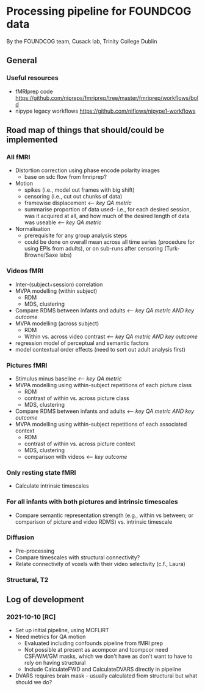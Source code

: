 # Processing pipeline for FOUNDCOG data
By the FOUNDCOG team, Cusack lab, Trinity College Dublin


## General 
### Useful resources
* fMRIprep code https://github.com/nipreps/fmriprep/tree/master/fmriprep/workflows/bold
* nipype legacy workflows https://github.com/niflows/nipype1-workflows

## Road map of things that should/could be implemented
### All fMRI 
* Distortion correction using phase encode polarity images
    - base on sdc flow from fmriprep?
* Motion
    - spikes (i.e., model out frames with big shift)
    - censoring (i.e., cut out chunks of data)
    - framewise displacement                      *<-- key QA metric*
    - summarise proportion of data used- i.e., for each desired session, was it acquired at all, and how much of the desired length of data was useable         *<-- key QA metric*
* Normalisation
    - prerequisite for any group analysis steps
    - could be done on overall mean across all time series (procedure for using EPIs from adults), or on sub-runs after censoring (Turk-Browne/Saxe labs)
    
### Videos fMRI
* Inter-(subject+session) correlation
* MVPA modelling (within subject)
    - RDM
    - MDS, clustering  
* Compare RDMS between infants and adults *<-- key QA metric AND key outcome*
* MVPA modelling (across subject)
    - RDM
    - Within vs. across video contrast          *<-- key QA metric AND key outcome* 
* regression model of perceptual and semantic factors
* model contextual order effects (need to sort out adult analysis first)

### Pictures fMRI
* Stimulus minus baseline                       *<-- key QA metric*
* MVPA modelling using within-subject repetitions of each picture class
    - RDM
    - contrast of within vs. across picture class           
    - MDS, clustering
* Compare RDMS between infants and adults *<-- key QA metric AND key outcome*
* MVPA modelling using within-subject repetitions of each associated context
    - RDM
    - contrast of within vs. across picture context
    - MDS, clustering
    - comparison with videos                    *<-- key outcome*

### Only resting state fMRI 
* Calculate intrinsic timescales 

### For all infants with both pictures and intrinsic timescales
* Compare semantic representation strength (e.g., within vs between; or comparison of picture and video RDMS) vs. intrinsic timescale

### Diffusion
* Pre-processing 
* Compare timescales with structural connectivity?
* Relate connectivity of voxels with their video selectivity (c.f., Laura)

### Structural, T2


## Log of development
### 2021-10-10 [RC]
* Set up initial pipeline, using MCFLIRT
* Need metrics for QA motion
    * Evaluated including confounds pipeline from fMRI prep
    * Not possible at present as acompcor and tcompcor need CSF/WM/GM masks, which we don't have as don't want to have to rely on having structural
    * Include CalculateFWD and CalculateDVARS directly in pipeline
* DVARS requires brain mask - usually calculated from structural but what should we do?



